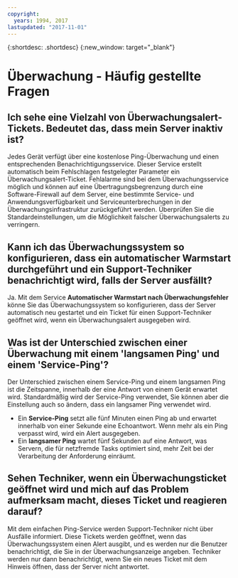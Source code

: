 ```yaml
---
copyright:
  years: 1994, 2017
lastupdated: "2017-11-01"
---
```


{:shortdesc: .shortdesc}
{:new_window: target="_blank"}

<a name="top"></a>
# Überwachung - Häufig gestellte Fragen

<a name="48"></a>
## Ich sehe eine Vielzahl von Überwachungsalert-Tickets. Bedeutet das, dass mein Server inaktiv ist?

Jedes Gerät verfügt über eine kostenlose Ping-Überwachung und einen entsprechenden Benachrichtigungsservice. Dieser Service erstellt automatisch beim Fehlschlagen festgelegter Parameter ein Überwachungsalert-Ticket. Fehlalarme sind bei dem Überwachungsservice möglich und können auf eine Übertragungsbegrenzung durch eine Software-Firewall auf dem Server, eine bestimmte Service- und Anwendungsverfügbarkeit und Serviceunterbrechungen in der Überwachungsinfrastruktur zurückgeführt werden. Überprüfen Sie die Standardeinstellungen, um die Möglichkeit falscher Überwachungsalerts zu verringern. 

<a name="354"></a>
## Kann ich das Überwachungssystem so konfigurieren, dass ein automatischer Warmstart durchgeführt und ein Support-Techniker benachrichtigt wird, falls der Server ausfällt?

Ja. Mit dem Service **Automatischer Warmstart nach Überwachungsfehler** könne Sie das Überwachungssystem so konfigurieren, dass der Server automatisch neu gestartet und ein Ticket für einen Support-Techniker geöffnet wird, wenn ein Überwachungsalert ausgegeben wird. 

<a name="1699"></a>
## Was ist der Unterschied zwischen einer Überwachung mit einem 'langsamen Ping' und einem 'Service-Ping'?

Der Unterschied zwischen einem Service-Ping und einem langsamen Ping ist die Zeitspanne, innerhalb der eine Antwort von einem Gerät erwartet wird. Standardmäßig wird der Service-Ping verwendet, Sie können aber die Einstellung auch so ändern, dass ein langsamer Ping verwendet wird.

* Ein **Service-Ping** setzt alle fünf Minuten einen Ping ab und erwartet innerhalb von einer Sekunde eine Echoantwort. Wenn mehr als ein Ping verpasst wird, wird ein Alert ausgegeben.
* Ein **langsamer Ping** wartet fünf Sekunden auf eine Antwort, was Servern, die für netzfremde Tasks optimiert sind, mehr Zeit bei der Verarbeitung der Anforderung einräumt. 


<a name="1000"></a>
## Sehen Techniker, wenn ein Überwachungsticket geöffnet wird und mich auf das Problem aufmerksam macht, dieses Ticket und reagieren darauf?

Mit dem einfachen Ping-Service werden Support-Techniker nicht über Ausfälle informiert. Diese Tickets werden geöffnet, wenn das Überwachungssystem einen Alert ausgibt, und es werden nur die Benutzer benachrichtigt, die Sie in der Überwachungsanzeige angeben. Techniker werden nur dann benachrichtigt, wenn Sie ein neues Ticket mit dem Hinweis öffnen, dass der Server nicht antwortet.

